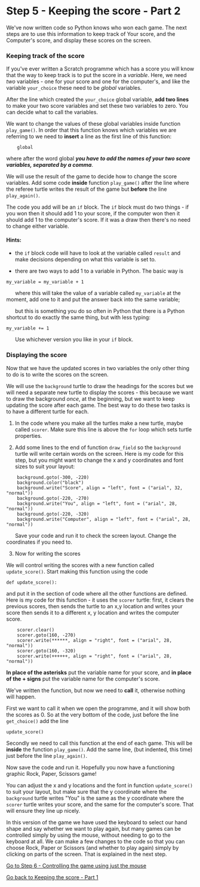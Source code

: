 # Step 5 - Keeping the score - Part 2

We've now written code so Python knows who won each game. The next steps are to use this information to keep track of Your score, and the Computer's score, and display these scores on the screen.

### Keeping track of the score

If you've ever written a Scratch programme which has a score you will know that the way to keep track is to put the score in a *variable*. Here, we need *two* variables - one for your score and one for the computer's, and like the variable ```your_choice``` these need to be *global* variables.

After the line which created the ```your_choice``` global variable, **add two lines** to make your two score variables and set these two variables to zero. You can decide what to call the variables.

We want to change the values of these global variables inside function ```play_game()```. In order that this function knows which variables we are referring to we need to **insert** a line as the first line of this function:
```
    global 
```
where after the word global **_you have to add the names of your two score variables, separated by a comma_**.

We will use the result of the game to decide how to change the score variables. Add some code **inside** function ```play_game()``` after the line where the referee turtle writes the result of the game but **before** the line ```play_again()```. 

The code you add will be an ```if``` block. The ```if``` block must do two things - if you won then it should add 1 to your score, if the computer won then it should add 1 to the computer's score. If it was a draw then there's no need to change either variable.

#### Hints:

* the ```if``` block code will have to look at the variable called ```result``` and make decisions depending on what this variable is set to.

* there are two ways to add 1 to a variable in Python. The basic way is
```
my_variable = my_variable + 1
```
&nbsp;&nbsp;&nbsp;&nbsp;&nbsp;&nbsp;where this will take the value of a variable called ```my_variable``` at the moment, add one to it and put the answer back into the same variable;

&nbsp;&nbsp;&nbsp;&nbsp;&nbsp;&nbsp;but this is something you do so often in Python that there is a Python shortcut to do exactly the same thing, but with less typing:
```
my_variable += 1
```

&nbsp;&nbsp;&nbsp;&nbsp;&nbsp;&nbsp;Use whichever version you like in your ```if``` block.

### Displaying the score

Now that we have the updated scores in two variables the only other thing to do is to write the scores on the screen.

We will use the ```background``` turtle to draw the headings for the scores but we will need a separate new turtle to display the scores - this because we want to draw the background *once*, at the beginning, but we want to keep updating the score after each game. The best way to do these two tasks is to have a different turtle for each.

1. In the code where you make all the turtles make a new turtle, maybe called ```scorer```. Make sure this line is above the ```for``` loop which sets turtle properties.

2. Add some lines to the end of function ```draw_field``` so the ```background``` turtle will write certain words on the screen. Here is my code for this step, but you might want to change the x and y coordinates and font sizes to suit your layout:
```
    background.goto(-300, -220)
    background.color("black")
    background.write("Score", align = "left", font = ("arial", 32, "normal"))
    background.goto(-220, -270)
    background.write("You", align = "left", font = ("arial", 28, "normal"))
    background.goto(-220, -320)
    background.write("Computer", align = "left", font = ("arial", 28, "normal"))
```
&nbsp;&nbsp;&nbsp;&nbsp;&nbsp;&nbsp;Save your code and run it to check the screen layout. Change the coordinates if you need to.

3. Now for writing the scores

We will control writing the scores with a new function called ```update_score()```. Start making this function using the code
```
def update_score():
```
and put it in the section of code where all the other functions are defined.
Here is my code for this function - it uses the ```scorer``` turtle: first, it clears the previous scores, then sends the turtle to an x,y location and writes your score then sends it to a different x, y location and writes the computer score.
```
    scorer.clear()
    scorer.goto(160, -270)
    scorer.write(******, align = "right", font = ("arial", 28, "normal"))
    scorer.goto(160, -320)
    scorer.write(++++++, align = "right", font = ("arial", 28, "normal"))
```
**In place of the asterisks** put the variable name for your score, and **in place of the + signs** put the variable name for the computer's score.

We've written the function, but now we need to **call** it, otherwise nothing will happen. 

First we want to call it when we open the programme, and it will show both the scores as 0. So at the very bottom of the code, just before the line ```get_choice()``` add the line
```
update_score()
```

Secondly we need to call this function at the end of each game. This will be **inside** the function ```play_game()```. Add the same line, (but indented, this time) just before the line ```play_again()```.

Now save the code and run it. Hopefully you now have a functioning graphic Rock, Paper, Scissors game!

You can adjust the x and y locations and the font in function ```update_score()``` to suit your layout, but make sure that the y coordinate where the ```background``` turtle writes "You" is the same as the y coordinate where the ```scorer``` turtle writes your score, and the same for the computer's score. That will ensure they line up nicely.


In this version of the game we have used the keyboard to select our hand shape and say whether we want to play again, but many games can be controlled simply by using the mouse, without needing to go to the keyboard at all. We can make a few changes to the code so that you can choose Rock, Paper or Scissors (and whether to play again) simply by clicking on parts of the screen. That is explained in the next step.

[Go to Step 6 - Controlling the game using just the mouse](../Step6-Mouse-control)

[Go back to Keeping the score - Part 1](README.md)
